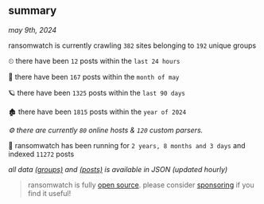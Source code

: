 
## summary
_may 9th, 2024_

ransomwatch is currently crawling `382` sites belonging to `192` unique groups

⏲ there have been `12` posts within the `last 24 hours`

🦈 there have been `167` posts within the `month of may`

🪐 there have been `1325` posts within the `last 90 days`

🏚 there have been `1815` posts within the `year of 2024`

_⚙️ there are currently `80` online hosts & `120` custom parsers._

🦕 ransomwatch has been running for `2 years, 8 months and 3 days` and indexed `11272` posts

_all data  [(groups)](http://ransomwhat.telemetry.ltd/groups) and [(posts)](http://ransomwhat.telemetry.ltd/posts) is available in JSON (updated hourly)_

> ransomwatch is fully [open source](https://github.com/joshhighet/ransomwatch#ransomwatch--). please consider [sponsoring](https://github.com/sponsors/joshhighet) if you find it useful!
